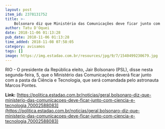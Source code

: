 ```yaml
---
layout: post
item_id: 2378131752
title: >-
    Bolsonaro diz que Ministério das Comunicações deve ficar junto com Ciência e Tecnologia
author: Tatu D'Oquei
date: 2018-11-06 01:13:28
pub_date: 2018-11-06 01:13:28
time_added: 2018-11-08 07:58:05
category: avisamos
tags: []
image: https://img.estadao.com.br/resources/jpg/9/7/1540499230679.jpg
---
```


RIO - O presidente da República eleito, Jair Bolsonaro (PSL), disse nesta segunda-feira, 5, que o Ministério das Comunicações deverá ficar junto com a pasta da Ciência e Tecnologia, que será comandada pelo astronauta Marcos Pontes.

**Link:** [https://politica.estadao.com.br/noticias/geral,bolsonaro-diz-que-ministerio-das-comunicacoes-deve-ficar-junto-com-ciencia-e-tecnologia,70002588083](https://politica.estadao.com.br/noticias/geral,bolsonaro-diz-que-ministerio-das-comunicacoes-deve-ficar-junto-com-ciencia-e-tecnologia,70002588083)


